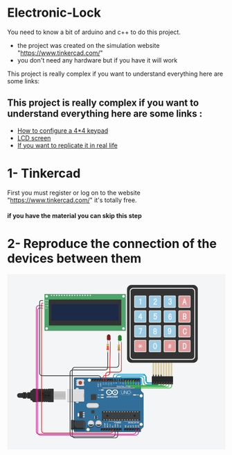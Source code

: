 
# Electronic-Lock

You need to know a bit of arduino and c++ to do this project.


- the project was created on the simulation website "https://www.tinkercad.com/"
- you don't need any hardware but if you have it will work

This project is really complex if you want to understand everything here are some links:









## This project is really complex if you want to understand everything here are some links :

 - [How to configure a 4*4 keypad](https://www.youtube.com/watch?v=vl1-R6NsejM&t=1278s&ab_channel=DroneBotWorkshop)
 - [LCD screen](https://www.youtube.com/watch?v=q9YC_GVHy5A&t=483s&ab_channel=Robojax)
 - [If you want to replicate it in real life](https://create.arduino.cc/projecthub/diy-hacking/arduino-keyless-door-lock-system-with-keypad-and-lcd-bcad2e)


# 1- Tinkercad

First you must register or log on to the website "https://www.tinkercad.com/" it's totally free.

#### if you have the material you can skip this step


# 2- Reproduce the connection of the devices between them


![App Screenshot](https://github.com/adel016/Electronic-lock/blob/main/Screenshot/img1.png?raw=true)

